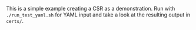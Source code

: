This is a simple example creating a CSR as a demonstration. 
Run with `./run_test_yaml.sh` for YAML input and take a look at the resulting output in `certs/`.

